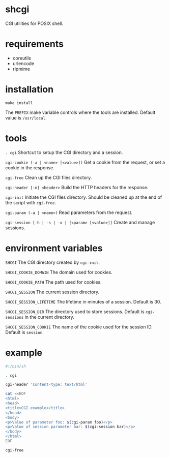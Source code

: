 # shcgi
CGI utilities for POSIX shell.

# requirements
- coreutils
- urlencode
- ripmime

# installation
```
make install
```

The `PREFIX` make variable controls where the tools are installed.
Default value is `/usr/local`.

# tools
`. cgi`
Shortcut to setup the CGI directory and a session.

`cgi-cookie (-a | <name> [<value>])`
Get a cookie from the request, or set a cookie in the response.

`cgi-free`
Clean up the CGI files directory.

`cgi-header [-n] <header>`
Build the HTTP headers for the response.

`cgi-init`
Initiate the CGI files directory. Should be cleaned up at the end of the script with `cgi-free`.

`cgi-param (-a | <name>)`
Read parameters from the request.

`cgi-session [-h | -s | -x | [<param> [<value>]]`
Create and manage sessions.

# environment variables

`SHCGI`
The CGI directory created by `cgi-init`.

`SHCGI_COOKIE_DOMAIN`
The domain used for cookies.

`SHCGI_COOKIE_PATH`
The path used for cookies.

`SHCGI_SESSION`
The current session directory.

`SHCGI_SESSION_LIFETIME`
The lifetime in minutes of a session. Default is 30.

`SHCGI_SESSION_DIR`
The directory used to store sessions. Default is `cgi-sessions` in the current directory.

`SHCGI_SESSION_COOKIE`
The name of the cookie used for the session ID. Default is `session`.

# example
```sh
#!/bin/sh

. cgi

cgi-header 'Content-type: text/html'

cat <<EOF
<html>
<head>
<title>CGI example</title>
</head>
<body>
<p>Value of parameter foo: $(cgi-param foo)</p>
<p>Value of session parameter bar: $(cgi-session bar)</p>
</body>
</html>
EOF

cgi-free
```
